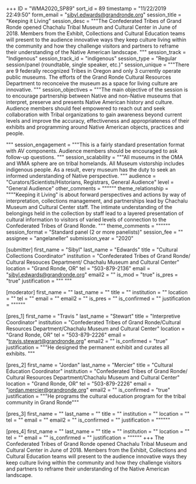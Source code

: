 +++
ID = "WMA2020_SP89"
sort_id = 89
timestamp = "11/22/2019 22:49:50"
form_email = "sibyl.edwards@grandronde.org"
session_title = "Keeping it Living"
session_desc = """The Confederated Tribes of Grand Ronde opened Chachalu Tribal Museum and Cultural Center in June of 2018.  Members from the Exhibit, Collections and Cultural Education teams will present to the audience innovative ways they keep culture living within the community and how they challenge visitors and partners to reframe their understanding of the Native American landscape. """
session_track = "Indigenous"
session_track_id = "indigenous"
session_type = "Regular session/panel (roundtable, single speaker, etc.)"
session_unique = """There are 9 federally recognized Tribes in Oregon and only 3 currently operate public museums.  The efforts of the Grand Ronde Cultural Resources Department to  reconceive  the museum as a space for living culture are innovative. """
session_objectives = """The main objective of the session is to encourage partnership between Native and non-Native museums that interpret, preserve and presents Native American history and culture.   Audience members should feel empowered to reach out and seek collaboration with Tribal organizations to gain awareness beyond current levels and improve the accuracy, effectiveness and appropriateness of their exhibits and programming around Native American objects, practices and people.

"""
session_engagement = """This is a fairly standard presentation format with AV components.  Audience members should be encouraged to ask follow-up questions.  """
session_scalability = """All museums in the OMA and WMA sphere are on tribal homelands. All Museum vistorship includes indigenous people.  As a result, every museum has the duty to seek an informed understanding of Native perspective.  """
audience = "Curators/Scientists/Historians, Registrars, General Audience"
level = "General Audience"
other_comments = """"""
theme_relationship = """"Keeping it Living" is about forward perspectives and actions by way of interpretation, collections management, and partnerships lead by Chachalu Museum and Cultural Center staff.  The intimate understanding of the belongings held in the collection by staff lead to a layered presentation of cultural information to visitors of varied levels of connection to the Confederated Tribes of Grand Ronde.    """
theme_comments = """"""
session_format = "Standard panel (2 or more panelists)"
session_fee = ""
assignee = "angelaneller"
submission_year = "2020"

[submitter]
first_name = "Sibyl"
last_name = "Edwards"
title = "Cultural Collections Coordinator"
institution = "Confederated Tribes of Grand Ronde/ Cultural Resouces Department/ Chachalu Museum and Cultural Center"
location = "Grand Ronde, OR"
tel = "503-879-2136"
email = "sibyl.edwards@grandronde.org"
email2 = ""
is_mod = "true"
is_pres = "true"
justification = """ """

[moderator]
first_name = ""
last_name = ""
title = ""
institution = ""
location = ""
tel = ""
email = ""
email2 = ""
is_pres = ""
is_confirmed = ""
justification = """"""

[pres_1]
first_name = "Travis "
last_name = "Stewart"
title = "Interpretive Coordinator"
institution = "Confederated Tribes of Grand Ronde/Cultural Resources Department/Chachalu Museum and Cultural Center"
location = "Grand Ronde, OR"
tel = "503-879-2226"
email = "travis.stewart@grandronde.org"
email2 = ""
is_confirmed = "true"
justification = """He designed the permanent exhibit and curates all exhibits. """

[pres_2]
first_name = "Jordan"
last_name = "Mercier"
title = "Cultural Education Coordinator"
institution = "Confederated Tribes of Grand Ronde/ Cultural Resources Department/Chachalu Museum and Cultural Center"
location = "Grand Ronde, OR"
tel = "503-879-2226"
email = "jordan.mercier@grandronde.org"
email2 = ""
is_confirmed = "true"
justification = """He programs the cultural education program for the tribal community in Grand Ronde"""

[pres_3]
first_name = ""
last_name = ""
title = ""
institution = ""
location = ""
tel = ""
email = ""
email2 = ""
is_confirmed = ""
justification = """"""

[pres_4]
first_name = ""
last_name = ""
title = ""
institution = ""
location = ""
tel = ""
email = ""
is_confirmed = ""
justification = """"""
+++
The Confederated Tribes of Grand Ronde opened Chachalu Tribal Museum and Cultural Center in June of 2018.  Members from the Exhibit, Collections and Cultural Education teams will present to the audience innovative ways they keep culture living within the community and how they challenge visitors and partners to reframe their understanding of the Native American landscape. 